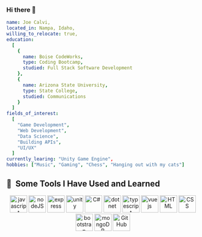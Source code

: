 ### Hi there 👋

```yaml
name: Joe Calvi,
located_in: Nampa, Idaho,
willing_to_relocate: true,
education:
  [
    {
      name: Boise CodeWorks,
      type: Coding Bootcamp,
      studied: Full Stack Software Development
    },
    {
      name: Arizona State University,
      type: State College,
      studied: Communications
    }
  ] 
fields_of_interest:
  [
    "Game Development",
    "Web Development",
    "Data Science",
    "Building APIs",
    "UI/UX"
  ]
currently_learing: "Unity Game Engine",
hobbies: ["Music", "Gaming", "Chess", "Hanging out with my cats"]
```
<h2> 🚀 &nbsp;Some Tools I Have Used and Learned</h2>
<p align="center">
<img src="https://cdn.jsdelivr.net/gh/devicons/devicon/icons/javascript/javascript-original.svg" alt="javascript" width="45" height="45"/>
<img src="https://cdn.jsdelivr.net/gh/devicons/devicon/icons/nodejs/nodejs-original.svg" alt="nodeJS" width="45" height="45"/>
<img src="https://cdn.jsdelivr.net/gh/devicons/devicon/icons/express/express-original.svg" alt="express" width="45" height="45"/>
<img src="https://cdn.jsdelivr.net/gh/devicons/devicon/icons/unity/unity-original.svg" alt="unity" width="45" height="45"/>
<img src="https://cdn.jsdelivr.net/gh/devicons/devicon/icons/csharp/csharp-original.svg" alt="C#" width="45" height="45"/>
<img src="https://cdn.jsdelivr.net/gh/devicons/devicon/icons/dotnetcore/dotnetcore-original.svg" alt="dotnet" width="45" height="45"/>
<img src="https://cdn.jsdelivr.net/gh/devicons/devicon/icons/typescript/typescript-original.svg" alt="typescript" width="45" height="45"/>
<img src="https://cdn.jsdelivr.net/gh/devicons/devicon/icons/vuejs/vuejs-original.svg" alt="vuejs" width="45" height="45"/>
<img src="https://cdn.jsdelivr.net/gh/devicons/devicon/icons/html5/html5-original.svg" alt="HTML" width="45" height="45"/>
<img src="https://cdn.jsdelivr.net/gh/devicons/devicon/icons/css3/css3-original.svg" alt="CSS" width="45" height="45"/>
<img src="https://cdn.jsdelivr.net/gh/devicons/devicon/icons/bootstrap/bootstrap-original.svg" alt="bootstrap" width="45" height="45"/>
<img src="https://cdn.jsdelivr.net/gh/devicons/devicon/icons/mongodb/mongodb-original.svg" alt="mongoDB" width="45" height="45"/>
<img src="https://cdn.jsdelivr.net/gh/devicons/devicon/icons/github/github-original.svg" alt="GitHub" width="45" height="45"/>
</p>

<!-- [![Joe's GitHub stats](https://github-readme-stats.vercel.app/api?username=JoeCalvi)](https://github.com/JoeCalvi/github-readme-stats) -->

<!-- [![Top Langs](https://github-readme-stats.vercel.app/api/top-langs/?username=JoeCalvi)](https://github.com/JoeCalvi/github-readme-stats) -->
